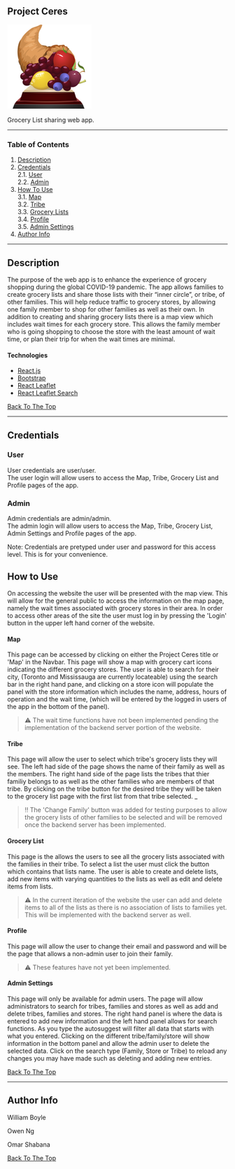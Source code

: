 ## Project Ceres

![Project Image](public/logo192.png)

Grocery List sharing web app.

---

### Table of Contents

1. [Description](#description)  
2. [Credentials](#credentials)  
  2.1. [User](#user)  
  2.2. [Admin](#admin)
3. [How To Use](#how-to-use)  
  3.1. [Map](#map)  
  3.2. [Tribe](#tribe)  
  3.3. [Grocery Lists](#grocery-list)  
  3.4. [Profile](#profile)  
  3.5. [Admin Settings](#admin-settings)  
4. [Author Info](#author-info)  

---

## Description

The purpose of the web app is to enhance the experience of grocery shopping during the global COVID-19 pandemic. The app allows families to create grocery lists and share those lists with their “inner circle”, or tribe, of other families. This will help reduce traffic to grocery stores, by allowing one family member to shop for other families as well as their own. In addition to creating and sharing grocery lists there is a map view which  includes wait times for each grocery store. This allows the family member who is going shopping to choose the store with the least amount of wait time, or plan their trip for when the wait times are minimal.

#### Technologies

- [React.js](https://reactjs.org)
- [Bootstrap](https://getbootstrap.com)
- [React Leaflet](https://react-leaflet.js.org)
- [React Leaflet Search](https://www.npmjs.com/package/react-leaflet-search)

[Back To The Top](#project-ceres)

---

## Credentials

### User

User credentials are user/user.  
The user login will allow users to access the Map, Tribe, Grocery List and Profile pages of the app.

### Admin

Admin credentials are admin/admin.  
The admin login will allow users to access the Map, Tribe, Grocery List, Admin Settings and Profile pages of the app.

Note: Credentials are pretyped under user and password for this access level. This is for your convenience.

## How to Use

On accessing the website the user will be presented with the map view. This will allow for the general public to access the information on the map page, namely the wait times associated with grocery stores in their area. In order to access other areas of the site the user must log in by pressing the 'Login' button in the upper left hand corner of the website.

#### Map

This page can be accessed by clicking on either the Project Ceres title or 'Map' in the Navbar. This page will show a map with grocery cart icons indicating the different grocery stores. The user is able to search for their city, (Toronto and Mississauga are currently locateable) using the search bar in the right hand pane, and clicking on a store icon will populate the panel with the store information which includes the name, address, hours of operation and the wait time, (which will be entered by the logged in users of the app in the bottom of the panel).

> :warning: The wait time functions have not been implemented pending the implementation of the backend server portion of the website.

#### Tribe

This page will allow the user to select which tribe's grocery lists they will see. The left had side of the page shows the name of their family as well as the members. The right hand side of the page lists the tribes that thier familiy belongs to as well as the other families who are members of that tribe. By clicking on the tribe button for the desired tribe they will be taken to the grocery list page with the first list from that tribe selected.
_
> :bangbang: The 'Change Family' button was added for testing purposes to allow the grocery lists of other families to be selected and will be removed once the backend server has been implemented.

#### Grocery List

This page is the allows the users to see all the grocery lists associated with the families in their tribe. To select a list the user must click the button which contains that lists name. The user is able to create and delete lists, add new items with varying quantities to the lists as well as edit and delete items from lists.

> :warning: In the current iteration of the website the user can add and delete items to all of the lists as there is no association of lists to families yet. This will be implemented with the backend server as well.

#### Profile

This page will allow the user to change their email and password and will be the page that allows a non-admin user to join their family.

> :warning: These features have not yet been implemented.

#### Admin Settings

This page will only be available for admin users. The page will allow administrators to search for tribes, families and stores as well as add and delete tribes, families and stores. The right hand panel is where the data is entered to add new information and the left hand panel allows for search functions. As you type the autosuggest will filter all data that starts with what you entered. Clicking on the different tribe/family/store will show information in the bottom panel and allow the admin user to delete the selected data. Click on the search type (Family, Store or Tribe) to reload any changes you may have made such as deleting and adding new entries.

[Back To The Top](#project-ceres)

---

## Author Info

William Boyle

Owen Ng

Omar Shabana

[Back To The Top](#project-ceres)
